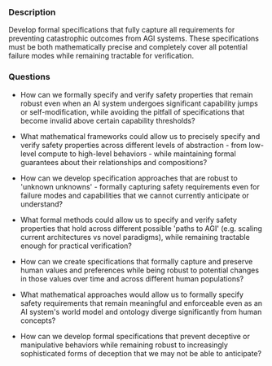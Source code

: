 ### Description

Develop formal specifications that fully capture all requirements for preventing catastrophic outcomes from AGI systems. These specifications must be both mathematically precise and completely cover all potential failure modes while remaining tractable for verification.

### Questions

- How can we formally specify and verify safety properties that remain robust even when an AI system undergoes significant capability jumps or self-modification, while avoiding the pitfall of specifications that become invalid above certain capability thresholds?

- What mathematical frameworks could allow us to precisely specify and verify safety properties across different levels of abstraction - from low-level compute to high-level behaviors - while maintaining formal guarantees about their relationships and compositions?

- How can we develop specification approaches that are robust to 'unknown unknowns' - formally capturing safety requirements even for failure modes and capabilities that we cannot currently anticipate or understand?

- What formal methods could allow us to specify and verify safety properties that hold across different possible 'paths to AGI' (e.g. scaling current architectures vs novel paradigms), while remaining tractable enough for practical verification?

- How can we create specifications that formally capture and preserve human values and preferences while being robust to potential changes in those values over time and across different human populations?

- What mathematical approaches would allow us to formally specify safety requirements that remain meaningful and enforceable even as an AI system's world model and ontology diverge significantly from human concepts?

- How can we develop formal specifications that prevent deceptive or manipulative behaviors while remaining robust to increasingly sophisticated forms of deception that we may not be able to anticipate?
